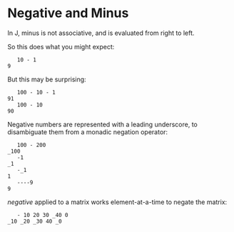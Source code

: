 # Negative and Minus

In J, minus is not associative, and is evaluated from right to left.

So this does what you might expect:

       10 - 1
    9

But this may be surprising:

       100 - 10 - 1
    91
       100 - 10
    90

Negative numbers are represented with a leading underscore, to disambiguate
them from a monadic negation operator:

       100 - 200
    _100
       -1
    _1
       -_1
    1
       ----9
    9

*negative* applied to a matrix works element-at-a-time to negate the matrix:

       - 10 20 30 _40 0
    _10 _20 _30 40 _0
